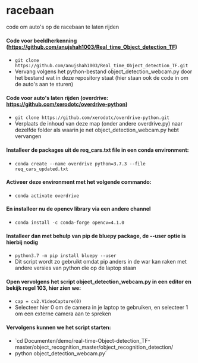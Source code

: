 # racebaan
code om auto's op de racebaan te laten rijden

#### Code voor beeldherkenning (https://github.com/anujshah1003/Real_time_Object_detection_TF)
* `git clone https://github.com/anujshah1003/Real_time_Object_detection_TF.git`
* Vervang volgens het python-bestand object_detection_webcam.py door het bestand wat in deze repository staat (hier staan ook de code in om de auto's aan te sturen)

#### Code voor auto's laten rijden (overdrive: https://github.com/xerodotc/overdrive-python)
* `git clone https://github.com/xerodotc/overdrive-python.git`
* Verplaats de inhoud van deze map (onder andere overdrive.py) naar dezelfde folder als waarin je net object_detection_webcam.py hebt vervangen

#### Installeer de packages uit de req_cars.txt file in een conda environment:
* `conda create --name overdrive python=3.7.3 --file req_cars_updated.txt`

#### Activeer deze environment met het volgende commando:
* `conda activate overdrive`

#### En installeer nu de opencv library via een andere channel
* `conda install -c conda-forge opencv=4.1.0`

#### Installeer dan met behulp van pip de bluepy package, de --user optie is hierbij nodig
* `python3.7 -m pip install bluepy --user`
* Dit script wordt zo gebruikt omdat pip anders in de war kan raken met andere versies van python die op de laptop staan


#### Open vervolgens het script object_detection_webcam.py in een editor en bekijk regel 103, hier zien we:
* `cap = cv2.VideoCapture(0)`
* Selecteer hier 0 om de camera in je laptop te gebruiken, en selecteer 1 om een externe camera aan te spreken

#### Vervolgens kunnen we het script starten:
* `cd Documenten/demo/real-time-Object-detection_TF-master/object_recognition_master/object_recognition_detection/
*  python object_detection_webcam.py`
